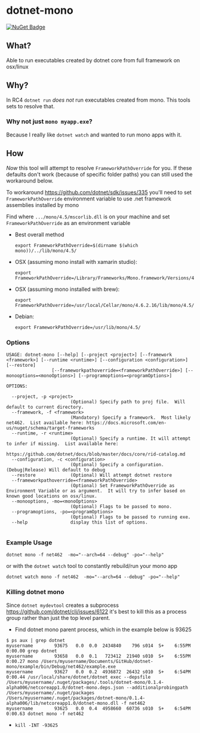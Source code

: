 # dotnet-mono

[![NuGet Badge](https://img.shields.io/nuget/vpre/dotnet-mono.svg)](https://www.nuget.org/packages/dotnet-mono/)

## What?
Able to run executables created by dotnet core from full framework on osx/linux

## Why?
In RC4 `dotnet run` _does not_ run executables created from mono.  This tools sets to resolve that.

### Why not just `mono myapp.exe`?
Because I really like `dotnet watch` and wanted to run mono apps with it.

## How


*Now* this tool will attempt to resolve `FrameworkPathOverride` for you.  If these defaults don't work (because of specific folder paths) you can still used the workaround below.


To workaround https://github.com/dotnet/sdk/issues/335 you'll need to  set `FrameworkPathOverride` environment variable to use .net framework assemblies installed by mono

  Find where `.../mono/4.5/mscorlib.dll` is on your machine and set `FrameworkPathOverride` as an environment variable

  - Best overall method

    ```
    export FrameworkPathOverride=$(dirname $(which mono))/../lib/mono/4.5/
    ```
  - OSX (assuming mono install with xamarin studio): 

    ```
    export FrameworkPathOverride=/Library/Frameworks/Mono.framework/Versions/4.6.2/lib/mono/4.5/
    ```
  - OSX (assuming mono installed with brew): 

    ```
    export FrameworkPathOverride=/usr/local/Cellar/mono/4.6.2.16/lib/mono/4.5/
    ```
  - Debian: 

    ```
    export FrameworkPathOverride=/usr/lib/mono/4.5/
    ``` 
  
  ### Options
  ```
USAGE: dotnet-mono [--help] [--project <project>] [--framework <framework>] [--runtime <runtime>] [--configuration <configuration>] [--restore]
                   [--frameworkpathoverride=<frameworkPathOverride>] [--monooptions=<monoOptions>] [--programoptions=<programOptions>]

OPTIONS:

    --project, -p <project>
                          (Optional) Specify path to proj file.  Will default to current directory.
    --framework, -f <framework>
                          (Mandatory) Specify a framework.  Most likely net462.  List available here: https://docs.microsoft.com/en-us/nuget/schema/target-frameworks
    --runtime, -r <runtime>
                          (Optional) Specify a runtime. It will attempt to infer if missing.  List available here:
                          https://github.com/dotnet/docs/blob/master/docs/core/rid-catalog.md
    --configuration, -c <configuration>
                          (Optional) Specify a configuration. (Debug|Release) Will default to debug
    --restore             (Optional) Will attempt dotnet restore
    --frameworkpathoverride=<frameworkPathOverride>
                          (Optional) Set FrameworkPathOverride as Environment Variable or as argument.  It will try to infer based on known good locations on osx/linux.
    --monooptions, -mo=<monoOptions>
                          (Optional) Flags to be passed to mono.
    --programoptions, -po=<programOptions>
                          (Optional) Flags to be passed to running exe.
    --help                display this list of options.


  ```
  ### Example Usage
  ```
  dotnet mono -f net462  -mo="--arch=64 --debug" -po="--help"
  ```

  or with the `dotnet watch` tool to constantly rebuild/run your mono app
  ```
  dotnet watch mono -f net462  -mo="--arch=64 --debug" -po="--help"
  ```

### Killing dotnet mono

Since `dotnet mydevtool` creates a subprocess https://github.com/dotnet/cli/issues/6122 it's best to kill this as a process group rather than just the top level parent. 

* Find dotnet mono parent process, which in the example below is 93625

```
$ ps aux | grep dotnet
myusername        93675   0.0  0.0  2434840    796 s014  S+    6:55PM   0:00.00 grep dotnet
myusername        93658   0.0  0.1   723412  21940 s010  S+    6:55PM   0:00.27 mono /Users/myusername/Documents/GitHub/dotnet-mono/example/bin/Debug/net462/example.exe
myusername        93627   0.0  0.2  4936872  26432 s010  S+    6:54PM   0:00.44 /usr/local/share/dotnet/dotnet exec --depsfile /Users/myusername/.nuget/packages/.tools/dotnet-mono/0.1.4-alpha006/netcoreapp1.0/dotnet-mono.deps.json --additionalprobingpath /Users/myusername/.nuget/packages /Users/myusername/.nuget/packages/dotnet-mono/0.1.4-alpha006/lib/netcoreapp1.0/dotnet-mono.dll -f net462
myusername        93625   0.0  0.4  4958660  60736 s010  S+    6:54PM   0:00.63 dotnet mono -f net462
```
* `kill -INT -93625`
